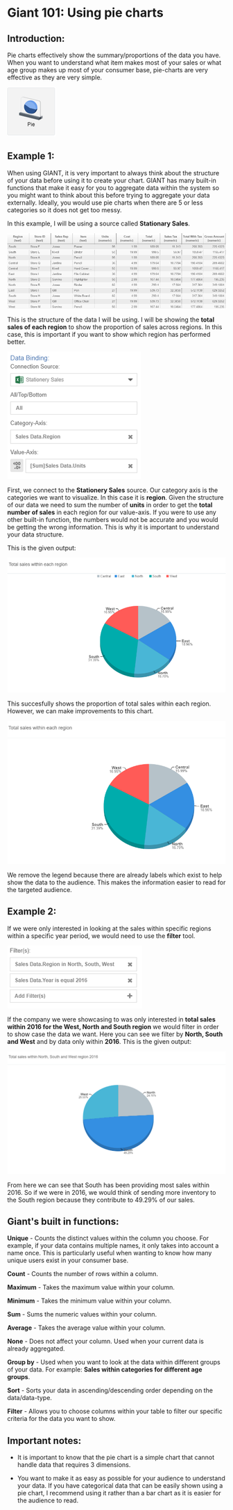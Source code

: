 # Giant 101: Using pie charts

## Introduction:
Pie charts effectively show the summary/proportions of the data you have. When you want to understand what item makes most of your sales or what age group makes up most of your consumer base, pie-charts are very effective as they are very simple.

![pieicon](images\giant101-piechart\pie.PNG)

## Example 1: 

When using GIANT, it is very important to always think about the structure of your data before using it to create your chart. GIANT has many built-in functions that make it easy for you to aggregate data within the system so you might want to think about this before trying to aggregate your data externally. Ideally, you would use pie charts when there are 5 or less categories so it does not get too messy.

In this example, I will be using a source called **Stationary Sales**. 

![data](images\giant101-piechart\data-structure.PNG)

This is the structure of the data I will be using. I will be showing the **total sales of each region** to show the proportion of sales across regions. In this case, this is important if you want to show which region has performed better.

![data-binding](images\giant101-piechart\data-bind.PNG)

First, we connect to the **Stationery Sales** source. Our category axis is the categories we want to visualize. In this case it is **region**. Given the structure of our data we need to sum the number of **units** in order to get the **total number of sales** in each region for our value-axis. If you were to use any other built-in function, the numbers would not be accurate and you would be getting the wrong information. This is why it is important to understand your data structure. 

This is the given output:

![pie-chart](images\giant101-piechart\pie-chart.PNG)

This succesfully shows the proportion of total sales within each region. However, we can make improvements to this chart.

![pie-chart2](images\giant101-piechart\pie-chart-improved.PNG)

We remove the legend because there are already labels which exist to help show the data to the audience. This makes the information easier to read for the targeted audience.

## Example 2:

If we were only interested in looking at the sales within specific regions within a specific year period, we would need to use the **filter** tool.

![pie-chart2](images\giant101-piechart\pie-chart-filter.PNG)

 If the company we were showcasing to was only interested in **total sales within 2016 for the West, North and South region** we would filter in order to show case the data we want. Here you can see we filter by **North, South and West** and by data only within **2016**. This is the given output:

![pie-chart2](images\giant101-piechart\pie-chart-filter-d.PNG)

From here we can see that South has been providing most sales within 2016. So if we were in 2016, we would think of sending more inventory to the South region because they contribute to 49.29% of our sales.

## Giant's built in functions:

**Unique** - Counts the distinct values within the column you choose. For example, if your data contains multiple names, it only takes into account a name once. This is particularly useful when wanting to know how many unique users exist in your consumer base.

**Count** - Counts the number of rows within a column.

**Maximum** - Takes the maximum value within your column.

**Minimum** - Takes the minimum value within your column.

**Sum** - Sums the numeric values within your column.

**Average** - Takes the average value within your column.

**None** - Does not affect your column. Used when your current data is already aggregated.

**Group by** - Used when you want to look at the data within different groups of your data. For example: **Sales within categories for different age groups**.

**Sort** - Sorts your data in ascending/descending order depending on the data/data-type.

**Filter** - Allows you to choose columns within your table to filter our specific criteria for the data you want to show.

## Important notes:

- It is important to know that the pie chart is a simple chart that cannot handle data that requires 3 dimensions. 

- You want to make it as easy as possible for your audience to understand your data. If you have categorical data that can be easily shown using a pie chart, I recommend using it rather than a bar chart as it is easier for the audience to read.